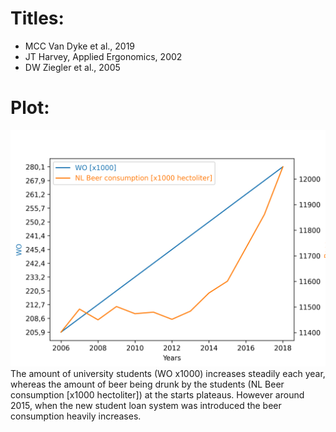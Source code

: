 # Titles:
* MCC Van Dyke et al., 2019
* JT Harvey, Applied Ergonomics, 2002
* DW Ziegler et al., 2005

# Plot:
![WO students x Beer consumption](plot.png)
The amount of university students (WO x1000) increases steadily each year, whereas the amount of beer being drunk by the students (NL Beer consumption [x1000 hectoliter]) at the starts plateaus. However around 2015, when the new student loan system was introduced the beer consumption heavily increases. 